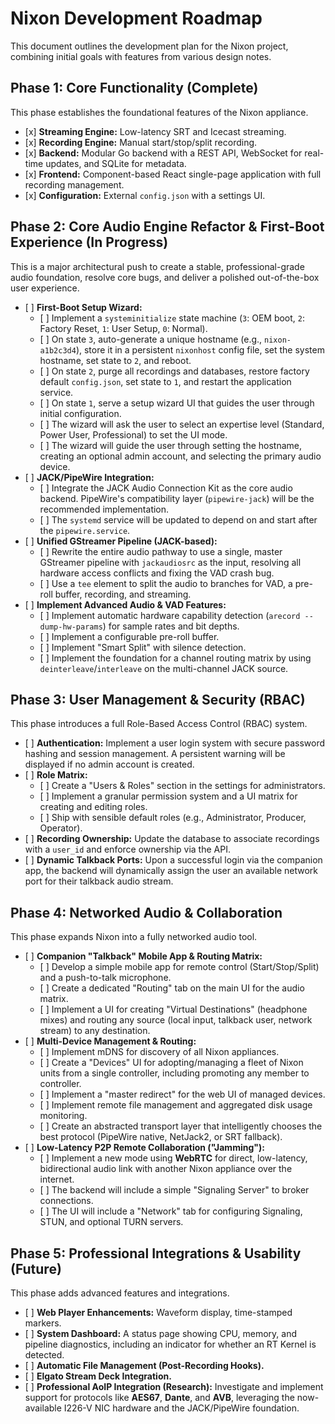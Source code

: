# Nixon Development Roadmap

This document outlines the development plan for the Nixon project, combining initial goals with features from various design notes.

## Phase 1: Core Functionality (Complete)

This phase establishes the foundational features of the Nixon appliance.

* \[x] **Streaming Engine:** Low-latency SRT and Icecast streaming.
* \[x] **Recording Engine:** Manual start/stop/split recording.
* \[x] **Backend:** Modular Go backend with a REST API, WebSocket for real-time updates, and SQLite for metadata.
* \[x] **Frontend:** Component-based React single-page application with full recording management.
* \[x] **Configuration:** External `config.json` with a settings UI.

## Phase 2: Core Audio Engine Refactor & First-Boot Experience (In Progress)

This is a major architectural push to create a stable, professional-grade audio foundation, resolve core bugs, and deliver a polished out-of-the-box user experience.

* \[ ] **First-Boot Setup Wizard:**
    * \[ ] Implement a `systeminitialize` state machine (`3`: OEM boot, `2`: Factory Reset, `1`: User Setup, `0`: Normal).
    * \[ ] On state `3`, auto-generate a unique hostname (e.g., `nixon-a1b2c3d4`), store it in a persistent `nixonhost` config file, set the system hostname, set state to `2`, and reboot.
    * \[ ] On state `2`, purge all recordings and databases, restore factory default `config.json`, set state to `1`, and restart the application service.
    * \[ ] On state `1`, serve a setup wizard UI that guides the user through initial configuration.
    * \[ ] The wizard will ask the user to select an expertise level (Standard, Power User, Professional) to set the UI mode.
    * \[ ] The wizard will guide the user through setting the hostname, creating an optional admin account, and selecting the primary audio device.
* \[ ] **JACK/PipeWire Integration:**
    * \[ ] Integrate the JACK Audio Connection Kit as the core audio backend. PipeWire's compatibility layer (`pipewire-jack`) will be the recommended implementation.
    * \[ ] The `systemd` service will be updated to depend on and start after the `pipewire.service`.
* \[ ] **Unified GStreamer Pipeline (JACK-based):**
    * \[ ] Rewrite the entire audio pathway to use a single, master GStreamer pipeline with `jackaudiosrc` as the input, resolving all hardware access conflicts and fixing the VAD crash bug.
    * \[ ] Use a `tee` element to split the audio to branches for VAD, a pre-roll buffer, recording, and streaming.
* \[ ] **Implement Advanced Audio & VAD Features:**
    * \[ ] Implement automatic hardware capability detection (`arecord --dump-hw-params`) for sample rates and bit depths.
    * \[ ] Implement a configurable pre-roll buffer.
    * \[ ] Implement "Smart Split" with silence detection.
    * \[ ] Implement the foundation for a channel routing matrix by using `deinterleave`/`interleave` on the multi-channel JACK source.

## Phase 3: User Management & Security (RBAC)

This phase introduces a full Role-Based Access Control (RBAC) system.

* \[ ] **Authentication:** Implement a user login system with secure password hashing and session management. A persistent warning will be displayed if no admin account is created.
* \[ ] **Role Matrix:**
    * \[ ] Create a "Users & Roles" section in the settings for administrators.
    * \[ ] Implement a granular permission system and a UI matrix for creating and editing roles.
    * \[ ] Ship with sensible default roles (e.g., Administrator, Producer, Operator).
* \[ ] **Recording Ownership:** Update the database to associate recordings with a `user_id` and enforce ownership via the API.
* \[ ] **Dynamic Talkback Ports:** Upon a successful login via the companion app, the backend will dynamically assign the user an available network port for their talkback audio stream.

## Phase 4: Networked Audio & Collaboration

This phase expands Nixon into a fully networked audio tool.

* \[ ] **Companion "Talkback" Mobile App & Routing Matrix:**
    * \[ ] Develop a simple mobile app for remote control (Start/Stop/Split) and a push-to-talk microphone.
    * \[ ] Create a dedicated "Routing" tab on the main UI for the audio matrix.
    * \[ ] Implement a UI for creating "Virtual Destinations" (headphone mixes) and routing any source (local input, talkback user, network stream) to any destination.
* \[ ] **Multi-Device Management & Routing:**
    * \[ ] Implement mDNS for discovery of all Nixon appliances.
    * \[ ] Create a "Devices" UI for adopting/managing a fleet of Nixon units from a single controller, including promoting any member to controller.
    * \[ ] Implement a "master redirect" for the web UI of managed devices.
    * \[ ] Implement remote file management and aggregated disk usage monitoring.
    * \[ ] Create an abstracted transport layer that intelligently chooses the best protocol (PipeWire native, NetJack2, or SRT fallback).
* \[ ] **Low-Latency P2P Remote Collaboration ("Jamming"):**
    * \[ ] Implement a new mode using **WebRTC** for direct, low-latency, bidirectional audio link with another Nixon appliance over the internet.
    * \[ ] The backend will include a simple "Signaling Server" to broker connections.
    * \[ ] The UI will include a "Network" tab for configuring Signaling, STUN, and optional TURN servers.

## Phase 5: Professional Integrations & Usability (Future)

This phase adds advanced features and integrations.

* \[ ] **Web Player Enhancements:** Waveform display, time-stamped markers.
* \[ ] **System Dashboard:** A status page showing CPU, memory, and pipeline diagnostics, including an indicator for whether an RT Kernel is detected.
* \[ ] **Automatic File Management (Post-Recording Hooks).**
* \[ ] **Elgato Stream Deck Integration.**
* \[ ] **Professional AoIP Integration (Research):** Investigate and implement support for protocols like **AES67**, **Dante**, and **AVB**, leveraging the now-available I226-V NIC hardware and the JACK/PipeWire foundation.
